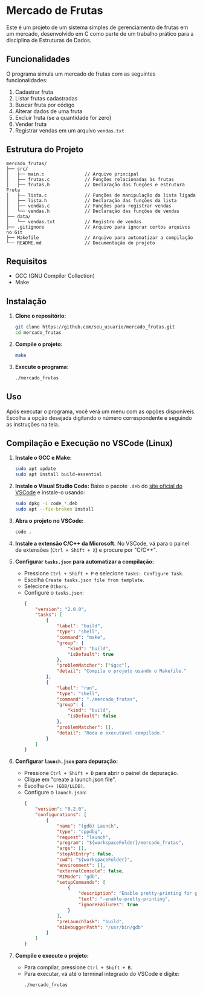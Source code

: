 # Mercado de Frutas

Este é um projeto de um sistema simples de gerenciamento de frutas em um mercado, desenvolvido em C como parte de um trabalho prático para a disciplina de Estruturas de Dados.

## Funcionalidades

O programa simula um mercado de frutas com as seguintes funcionalidades:

1. Cadastrar fruta
2. Listar frutas cadastradas
3. Buscar fruta por código
4. Alterar dados de uma fruta
5. Excluir fruta (se a quantidade for zero)
6. Vender fruta
7. Registrar vendas em um arquivo `vendas.txt`

## Estrutura do Projeto

```
mercado_frutas/
├── src/
│   ├── main.c               // Arquivo principal
│   ├── frutas.c             // Funções relacionadas às frutas
│   ├── frutas.h             // Declaração das funções e estrutura Fruta
│   ├── lista.c              // Funções de manipulação da lista ligada
│   ├── lista.h              // Declaração das funções da lista
│   ├── vendas.c             // Funções para registrar vendas
│   └── vendas.h             // Declaração das funções de vendas
├── data/
│   └── vendas.txt           // Registro de vendas
├── .gitignore               // Arquivo para ignorar certos arquivos no Git
├── Makefile                 // Arquivo para automatizar a compilação
└── README.md                // Documentação do projeto
```

## Requisitos

- GCC (GNU Compiler Collection)
- Make

## Instalação

1. **Clone o repositório:**
   ```bash
   git clone https://github.com/seu_usuario/mercado_frutas.git
   cd mercado_frutas
   ```

2. **Compile o projeto:**
   ```bash
   make
   ```

3. **Execute o programa:**
   ```bash
   ./mercado_frutas
   ```

## Uso

Após executar o programa, você verá um menu com as opções disponíveis. Escolha a opção desejada digitando o número correspondente e seguindo as instruções na tela.

## Compilação e Execução no VSCode (Linux)

1. **Instale o GCC e Make:**
   ```bash
   sudo apt update
   sudo apt install build-essential
   ```

2. **Instale o Visual Studio Code:**
   Baixe o pacote `.deb` do [site oficial do VSCode](https://code.visualstudio.com/) e instale-o usando:
   ```bash
   sudo dpkg -i code_*.deb
   sudo apt --fix-broken install
   ```

3. **Abra o projeto no VSCode:**
   ```bash
   code .
   ```

4. **Instale a extensão C/C++ da Microsoft.**
   No VSCode, vá para o painel de extensões (`Ctrl + Shift + X`) e procure por "C/C++".

5. **Configurar `tasks.json` para automatizar a compilação:**
   - Pressione `Ctrl + Shift + P` e selecione `Tasks: Configure Task`.
   - Escolha `Create tasks.json file from template`.
   - Selecione `Others`.
   - Configure o `tasks.json`:
     ```json
     {
         "version": "2.0.0",
         "tasks": [
             {
                 "label": "build",
                 "type": "shell",
                 "command": "make",
                 "group": {
                     "kind": "build",
                     "isDefault": true
                 },
                 "problemMatcher": ["$gcc"],
                 "detail": "Compila o projeto usando o Makefile."
             },
             {
                 "label": "run",
                 "type": "shell",
                 "command": "./mercado_frutas",
                 "group": {
                     "kind": "build",
                     "isDefault": false
                 },
                 "problemMatcher": [],
                 "detail": "Roda o executável compilado."
             }
         ]
     }
     ```

6. **Configurar `launch.json` para depuração:**
   - Pressione `Ctrl + Shift + D` para abrir o painel de depuração.
   - Clique em "create a launch.json file".
   - Escolha `C++ (GDB/LLDB)`.
   - Configure o `launch.json`:
     ```json
     {
         "version": "0.2.0",
         "configurations": [
             {
                 "name": "(gdb) Launch",
                 "type": "cppdbg",
                 "request": "launch",
                 "program": "${workspaceFolder}/mercado_frutas",
                 "args": [],
                 "stopAtEntry": false,
                 "cwd": "${workspaceFolder}",
                 "environment": [],
                 "externalConsole": false,
                 "MIMode": "gdb",
                 "setupCommands": [
                     {
                         "description": "Enable pretty-printing for gdb",
                         "text": "-enable-pretty-printing",
                         "ignoreFailures": true
                     }
                 ],
                 "preLaunchTask": "build",
                 "miDebuggerPath": "/usr/bin/gdb"
             }
         ]
     }
     ```

7. **Compile e execute o projeto:**
   - Para compilar, pressione `Ctrl + Shift + B`.
   - Para executar, vá até o terminal integrado do VSCode e digite:
     ```bash
     ./mercado_frutas
     ```
